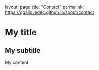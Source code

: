 layout: page
title: "Contact"
permalink: https://qgallouedec.github.io/about/contact

# My title

## My subtitle

My content

